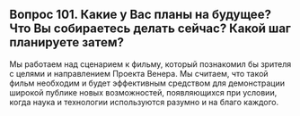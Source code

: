 ## Вопрос 101. Какие у Вас планы на будущее? Что Вы собираетесь делать сейчас? Какой шаг планируете затем?

Мы работаем над сценарием к фильму, который познакомил бы зрителя с целями и направлением Проекта Венера. Мы считаем, что такой фильм необходим и будет эффективным средством для демонстрации широкой публике новых возможностей, появляющихся при условии, когда наука и технологии используются разумно и на благо каждого.